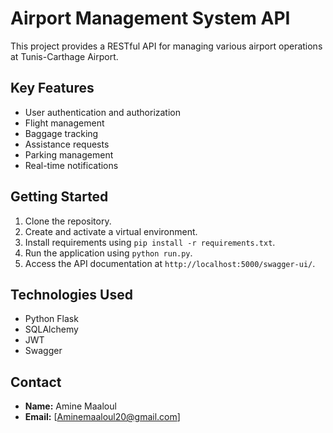 # Airport Management System API

This project provides a RESTful API for managing various airport operations at Tunis-Carthage Airport.

## Key Features

*   User authentication and authorization
*   Flight management
*   Baggage tracking
*   Assistance requests
*   Parking management
*   Real-time notifications

## Getting Started

1.  Clone the repository.
2.  Create and activate a virtual environment.
3.  Install requirements using `pip install -r requirements.txt`.
4.  Run the application using `python run.py`.
5.  Access the API documentation at `http://localhost:5000/swagger-ui/`.

## Technologies Used

*   Python Flask
*   SQLAlchemy
*   JWT
*   Swagger

## Contact

*   **Name:** Amine Maaloul
*   **Email:** [Aminemaaloul20@gmail.com]